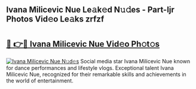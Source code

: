 ## Ivana Milicevic Nue Le𝚊k𝚎d N𝚞𝚍es - Part-Ijr Photos Vid𝚎o Le𝚊ks zrfzf

# <h2><a href="http://fba9lk7.evod.top/?m=Ivana+Milicevic+Nue">🔗 👉🔴 Ivana Milicevic Nue Vid𝚎o Ph𝚘t𝚘s</a></h2>

[![Ivana Milicevic Nue N𝚞d𝚎s](https://i.imgur.com/8V9OHl7.gif)](http://fba9lk7.evod.top/?m=Ivana+Milicevic+Nue)
Social media star Ivana Milicevic Nue known for dance performances and lifestyle vlogs. Exceptional talent Ivana Milicevic Nue, recognized for their remarkable skills and achievements in the world of entertainment. 
